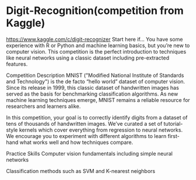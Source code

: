 # Digit-Recognition(competition from Kaggle)
https://www.kaggle.com/c/digit-recognizer
Start here if...
You have some experience with R or Python and machine learning basics, but you’re new to computer vision. This competition is the perfect introduction to techniques like neural networks using a classic dataset including pre-extracted features.

Competition Description
MNIST ("Modified National Institute of Standards and Technology") is the de facto “hello world” dataset of computer vision. Since its release in 1999, this classic dataset of handwritten images has served as the basis for benchmarking classification algorithms. As new machine learning techniques emerge, MNIST remains a reliable resource for researchers and learners alike.

In this competition, your goal is to correctly identify digits from a dataset of tens of thousands of handwritten images. We’ve curated a set of tutorial-style kernels which cover everything from regression to neural networks. We encourage you to experiment with different algorithms to learn first-hand what works well and how techniques compare.

Practice Skills
Computer vision fundamentals including simple neural networks

Classification methods such as SVM and K-nearest neighbors

